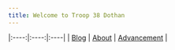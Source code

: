 ```yaml
---
title: Welcome to Troop 38 Dothan
---
```


|:----:|:----:|:----|
| [Blog](./blog.html) | [About](./about/) | [Advancement](./advancement/) |
